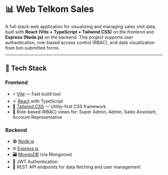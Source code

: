 # 📊 Web Telkom Sales

A full-stack web application for visualizing and managing sales visit data, built with **React (Vite + TypeScript + Tailwind CSS)** on the frontend and **Express (Node.js)** on the backend. This project supports user authentication, role-based access control (RBAC), and data visualization from bot-submitted forms.

---

## 🚀 Tech Stack

### Frontend
- ⚡ [Vite](https://vitejs.dev/) — Fast build tool
- ⚛️ [React](https://reactjs.org/) with TypeScript
- 💨 [Tailwind CSS](https://tailwindcss.com/) — Utility-first CSS framework
- 🔐 Role-based (RBAC) views for: Super Admin, Admin, Sales Assistant, Account Representative

### Backend
- 🟢 [Node.js](https://nodejs.org/)
- 🌐 [Express.js](https://expressjs.com/)
- 🗃️ [MongoDB](https://www.mongodb.com/) (via Mongoose)
- 🔐 JWT Authentication
- 🔄 REST API endpoints for data fetching and user management

